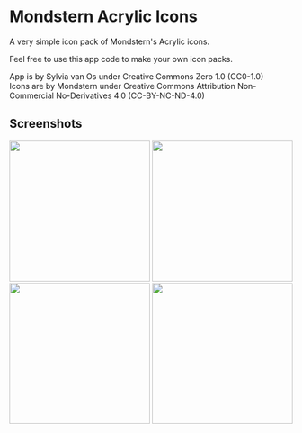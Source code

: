 # Mondstern Acrylic Icons

A very simple icon pack of Mondstern's Acrylic icons.

Feel free to use this app code to make your own icon packs.

App is by Sylvia van Os under Creative Commons Zero 1.0 (CC0-1.0)  
Icons are by Mondstern under Creative Commons Attribution Non-Commercial No-Derivatives 4.0 (CC-BY-NC-ND-4.0)

## Screenshots

[<img src="https://codeberg.org/mondstern/AndroidAcrylicIconPack/raw/branch/main/fastlane/metadata/android/en-US/images/phoneScreenshots/screenshot-01.png" width=250>](https://codeberg.org/mondstern/AndroidAcrylicIconPack/raw/branch/main/fastlane/metadata/android/en-US/images/phoneScreenshots/screenshot-01.png)
[<img src="https://codeberg.org/mondstern/AndroidAcrylicIconPack/raw/branch/main/fastlane/metadata/android/en-US/images/phoneScreenshots/screenshot-02.png" width=250>](https://codeberg.org/mondstern/AndroidAcrylicIconPack/raw/branch/main/fastlane/metadata/android/en-US/images/phoneScreenshots/screenshot-02.png)
[<img src="https://codeberg.org/mondstern/AndroidAcrylicIconPack/raw/branch/main/fastlane/metadata/android/en-US/images/phoneScreenshots/screenshot-03.png" width=250>](https://codeberg.org/mondstern/AndroidAcrylicIconPack/raw/branch/main/fastlane/metadata/android/en-US/images/phoneScreenshots/screenshot-03.png)
[<img src="https://codeberg.org/mondstern/AndroidAcrylicIconPack/raw/branch/main/fastlane/metadata/android/en-US/images/phoneScreenshots/screenshot-04.png" width=250>](https://codeberg.org/mondstern/AndroidAcrylicIconPack/raw/branch/main/fastlane/metadata/android/en-US/images/phoneScreenshots/screenshot-04.png)
